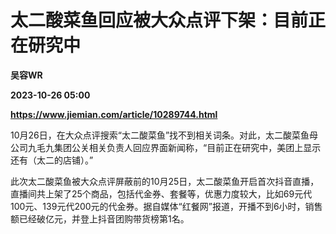 # 太二酸菜鱼回应被大众点评下架：目前正在研究中
**吴容WR**

**2023-10-26 05:00**

**https://www.jiemian.com/article/10289744.html**

10月26日，在大众点评搜索“太二酸菜鱼”找不到相关词条。对此，太二酸菜鱼母公司九毛九集团公关相关负责人回应界面新闻称，“目前正在研究中，美团上显示还有（太二的店铺）。”

此次太二酸菜鱼被大众点评屏蔽前的10月25日，太二酸菜鱼开启首次抖音直播，直播间共上架了25个商品，包括代金券、套餐等，优惠力度较大，比如69元代100元、139元代200元的代金券。据自媒体“红餐网”报道，开播不到6小时，销售额已经破亿元，并登上抖音团购带货榜第1名。